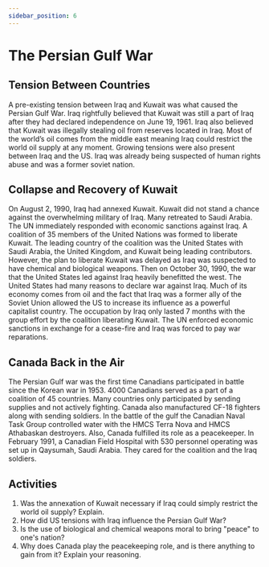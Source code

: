 ```yaml
---
sidebar_position: 6
---
```


# The Persian Gulf War

## Tension Between Countries

A pre-existing tension between Iraq and Kuwait was what caused the Persian Gulf War. Iraq rightfully believed that Kuwait was still a part of Iraq after they had declared independence on June 19, 1961. Iraq also believed that Kuwait was illegally stealing oil from reserves located in Iraq. Most of the world’s oil comes from the middle east meaning Iraq could restrict the world oil supply at any moment. Growing tensions were also present between Iraq and the US. Iraq was already being suspected of human rights abuse and was a former soviet nation. 

## Collapse and Recovery of Kuwait

On August 2, 1990, Iraq had annexed Kuwait. Kuwait did not stand a chance against the overwhelming military of Iraq. Many retreated to Saudi Arabia. The UN immediately responded with economic sanctions against Iraq. A coalition of 35 members of the United Nations was formed to liberate Kuwait. The leading country of the coalition was the United States with Saudi Arabia, the United Kingdom, and Kuwait being leading contributors. However, the plan to liberate Kuwait was delayed as Iraq was suspected to have chemical and biological weapons. Then on October 30, 1990, the war that the United States led against Iraq heavily benefitted the west. The United States had many reasons to declare war against Iraq. Much of its economy comes from oil and the fact that Iraq was a former ally of the Soviet Union allowed the US to increase its influence as a powerful capitalist country. The occupation by Iraq only lasted 7 months with the group effort by the coalition liberating Kuwait. The UN enforced economic sanctions in exchange for a cease-fire and Iraq was forced to pay war reparations. 

## Canada Back in the Air

The Persian Gulf war was the first time Canadians participated in battle since the Korean war in 1953. 4000 Canadians served as a part of a coalition of 45 countries. Many countries only participated by sending supplies and not actively fighting. Canada also manufactured CF-18 fighters along with sending soldiers. In the battle of the gulf the Canadian Naval Task Group controlled water with the HMCS Terra Nova and HMCS Athabaskan destroyers. Also, Canada fulfilled its role as a peacekeeper. In February 1991, a Canadian Field Hospital with 530 personnel operating was set up in Qaysumah, Saudi Arabia. They cared for the coalition and the Iraq soldiers. 

## Activities

1. Was the annexation of Kuwait necessary if Iraq could simply restrict the world oil supply? Explain.
2. How did US tensions with Iraq influence the Persian Gulf War?
3. Is the use of biological and chemical weapons moral to bring "peace" to one's nation?
4. Why does Canada play the peacekeeping role, and is there anything to gain from it? Explain your reasoning.
